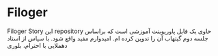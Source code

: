 # Filoger
Filoger Story
 این repository حاوی یک فایل پاورپوینت آموزشی است که براساس جلسه دوم گیتهاب آن را تدوین کرده ام. امیدوارم مفید واقع شود. با سپاس از استاد دهملایی
 با احترام، بلوری
